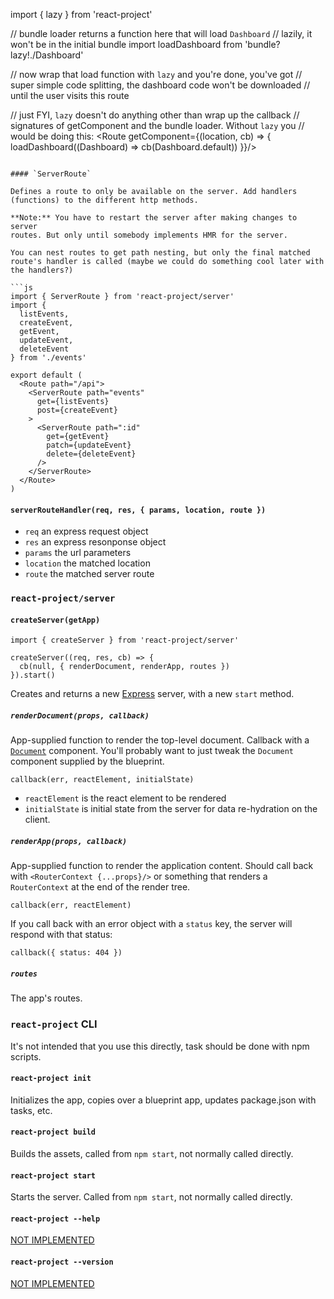 
import { lazy } from 'react-project'

// bundle loader returns a function here that will load `Dashboard`
// lazily, it won't be in the initial bundle
import loadDashboard from 'bundle?lazy!./Dashboard'

// now wrap that load function with `lazy` and you're done, you've got
// super simple code splitting, the dashboard code won't be downloaded
// until the user visits this route
<Route getComponent={lazy(loadDashboard)}/>

// just FYI, `lazy` doesn't do anything other than wrap up the callback
// signatures of getComponent and the bundle loader. Without `lazy` you
// would be doing this:
<Route getComponent={(location, cb) => {
  loadDashboard((Dashboard) => cb(Dashboard.default))
}}/>
```

#### `ServerRoute`

Defines a route to only be available on the server. Add handlers
(functions) to the different http methods.

**Note:** You have to restart the server after making changes to server
routes. But only until somebody implements HMR for the server.

You can nest routes to get path nesting, but only the final matched
route's handler is called (maybe we could do something cool later with
the handlers?)

```js
import { ServerRoute } from 'react-project/server'
import {
  listEvents,
  createEvent,
  getEvent,
  updateEvent,
  deleteEvent
} from './events'

export default (
  <Route path="/api">
    <ServerRoute path="events"
      get={listEvents}
      post={createEvent}
    >
      <ServerRoute path=":id"
        get={getEvent}
        patch={updateEvent}
        delete={deleteEvent}
      />
    </ServerRoute>
  </Route>
)
```

#### `serverRouteHandler(req, res, { params, location, route })`

- `req` an express request object
- `res` an express resonponse object
- `params` the url parameters
- `location` the matched location
- `route` the matched server route


### `react-project/server`

#### `createServer(getApp)`

```
import { createServer } from 'react-project/server'

createServer((req, res, cb) => {
  cb(null, { renderDocument, renderApp, routes })
}).start()
```

Creates and returns a new [Express][express] server, with a new
`start` method.

##### `renderDocument(props, callback)`

App-supplied function to render the top-level document. Callback with
a [`Document`][Document] component. You'll probably want to just tweak
the `Document` component supplied by the blueprint.

`callback(err, reactElement, initialState)`

- `reactElement` is the react element to be rendered
- `initialState` is initial state from the server for data re-hydration
  on the client.

##### `renderApp(props, callback)`

App-supplied function to render the application content. Should call
back with `<RouterContext {...props}/>` or something that renders a
`RouterContext` at the end of the render tree.

`callback(err, reactElement)`

If you call back with an error object with a `status` key, the server
will respond with that status:

`callback({ status: 404 })`

##### `routes`

The app's routes.


### `react-project` CLI

It's not intended that you use this directly, task should be done with
npm scripts.

#### `react-project init`

Initializes the app, copies over a blueprint app, updates package.json
with tasks, etc.

#### `react-project build`

Builds the assets, called from `npm start`, not normally called
directly.

#### `react-project start`

Starts the server. Called from `npm start`, not normally called
directly.

#### `react-project --help`

[NOT IMPLEMENTED][ni]

#### `react-project --version`

[NOT IMPLEMENTED][ni]



  [ni]:/CONTRIBUTING.md
  [express]:http://expressjs.com/
  [Document]:#TODO
  [bundle-loader]:https://github.com/webpack/bundle-loader
  [router]:https://github.com/reactjs/react-router
  [hmr-server]:#hmr-server
  [react]:https://facebook.github.io/react/
  [babel]:https://babeljs.io/
  [es2015]:https://babeljs.io/docs/learn-es2015/
  [react-preset]:https://babeljs.io/docs/plugins/preset-react/
  [stage1]:https://babeljs.io/docs/plugins/preset-stage-1/
  [babelrc]:https://babeljs.io/docs/usage/babelrc/
  [es5]:https://github.com/es-shims/es5-shim#shims
  [promise]:https://github.com/stefanpenner/es6-promise
  [fetch]:https://github.com/github/fetch
  [express]:http://expressjs.com/
  [serverroute]:#serverroute
  [lazy]:#lazy
  [documenttitle]:https://github.com/ryanflorence/react-title-component
  [splitting]:https://webpack.github.io/docs/code-splitting.html
  [hmr]:https://webpack.github.io/docs/hot-module-replacement-with-webpack.html
  [loaders]:https://webpack.github.io/docs/loaders.html
  [babel-loader]:https://github.com/babel/babel-loader
  [cssmodules]:https://github.com/css-modules/css-modules
  [jsonloader]:https://github.com/webpack/json-loader
  [urlloader]:https://github.com/webpack/url-loader
  [compression]:https://github.com/expressjs/compression
  [uglify]:https://github.com/mishoo/UglifyJS2
  [caching]:http://webpack.github.io/docs/long-term-caching.html
  [urlloader]:https://github.com/webpack/url-loader
  [karma]:https://karma-runner.github.io/0.13/index.html
  [mocha]:https://mochajs.org/


